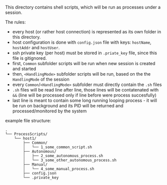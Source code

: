 This directory contains shell scripts, which will be run as processes under a session.

The rules:

- every host (or rather host connection) is represented as its own folder in this directory.
- host configuration is done with `config.json` file with keys: `hostName`, `hostAddr` and `hostUser`.
- ssh private key (per host) must be stored in `.priate_key` file, since this file is gitignored.
- first, `Common` subfolder scripts will be run when new session is created and started
- then, `<HandlingMode>` subfolder scripts will be run, based on the the `HandlingMode` of the session
- every `Common`/`<HandlingMode>` subfolder must directly contain the `.sh` files
- `.sh` files will be read line after line, those lines will be contatenated with `&&` (line will be processed only if line before were process succesfully)
- last line is meant to contain some long running looping process - it will be run on background and its PID will be returned and processed/monitored by the system 

example file structure:

```
.
└── ProcessScripts/
    └── host1/
        ├── Common/
        │   └── 1_some_common_script.sh
        ├── Autonomous/
        │   ├── 2_some_autonomous_process.sh
        │   └── 3_some_other_autonomous_process.sh
        ├── Manual/
        │   └── 4_some_manual_process.sh
        ├── config.json
        └── .private_key
```
